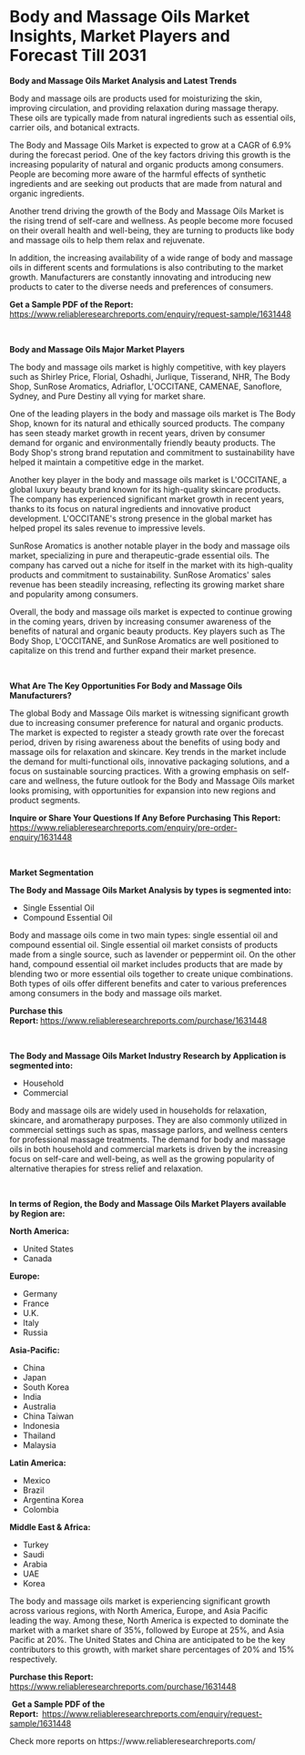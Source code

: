 <p><h1>Body and Massage Oils Market Insights, Market Players and Forecast Till 2031</h1></p><p><strong>Body and Massage Oils Market Analysis and Latest Trends</strong></p>
<p><p>Body and massage oils are products used for moisturizing the skin, improving circulation, and providing relaxation during massage therapy. These oils are typically made from natural ingredients such as essential oils, carrier oils, and botanical extracts.</p><p>The Body and Massage Oils Market is expected to grow at a CAGR of 6.9% during the forecast period. One of the key factors driving this growth is the increasing popularity of natural and organic products among consumers. People are becoming more aware of the harmful effects of synthetic ingredients and are seeking out products that are made from natural and organic ingredients.</p><p>Another trend driving the growth of the Body and Massage Oils Market is the rising trend of self-care and wellness. As people become more focused on their overall health and well-being, they are turning to products like body and massage oils to help them relax and rejuvenate.</p><p>In addition, the increasing availability of a wide range of body and massage oils in different scents and formulations is also contributing to the market growth. Manufacturers are constantly innovating and introducing new products to cater to the diverse needs and preferences of consumers.</p></p>
<p><strong>Get a Sample PDF of the Report:&nbsp;</strong> <a href="https://www.reliableresearchreports.com/enquiry/request-sample/1631448">https://www.reliableresearchreports.com/enquiry/request-sample/1631448</a></p>
<p>&nbsp;</p>
<p><strong>Body and Massage Oils Major Market Players</strong></p>
<p><p>The body and massage oils market is highly competitive, with key players such as Shirley Price, Florial, Oshadhi, Jurlique, Tisserand, NHR, The Body Shop, SunRose Aromatics, Adriaflor, L'OCCITANE, CAMENAE, Sanoflore, Sydney, and Pure Destiny all vying for market share.</p><p>One of the leading players in the body and massage oils market is The Body Shop, known for its natural and ethically sourced products. The company has seen steady market growth in recent years, driven by consumer demand for organic and environmentally friendly beauty products. The Body Shop's strong brand reputation and commitment to sustainability have helped it maintain a competitive edge in the market.</p><p>Another key player in the body and massage oils market is L'OCCITANE, a global luxury beauty brand known for its high-quality skincare products. The company has experienced significant market growth in recent years, thanks to its focus on natural ingredients and innovative product development. L'OCCITANE's strong presence in the global market has helped propel its sales revenue to impressive levels.</p><p>SunRose Aromatics is another notable player in the body and massage oils market, specializing in pure and therapeutic-grade essential oils. The company has carved out a niche for itself in the market with its high-quality products and commitment to sustainability. SunRose Aromatics' sales revenue has been steadily increasing, reflecting its growing market share and popularity among consumers.</p><p>Overall, the body and massage oils market is expected to continue growing in the coming years, driven by increasing consumer awareness of the benefits of natural and organic beauty products. Key players such as The Body Shop, L'OCCITANE, and SunRose Aromatics are well positioned to capitalize on this trend and further expand their market presence.</p></p>
<p>&nbsp;</p>
<p><strong>What Are The Key Opportunities For Body and Massage Oils Manufacturers?</strong></p>
<p><p>The global Body and Massage Oils market is witnessing significant growth due to increasing consumer preference for natural and organic products. The market is expected to register a steady growth rate over the forecast period, driven by rising awareness about the benefits of using body and massage oils for relaxation and skincare. Key trends in the market include the demand for multi-functional oils, innovative packaging solutions, and a focus on sustainable sourcing practices. With a growing emphasis on self-care and wellness, the future outlook for the Body and Massage Oils market looks promising, with opportunities for expansion into new regions and product segments.</p></p>
<p><strong>Inquire or Share Your Questions If Any Before Purchasing This Report:</strong> <a href="https://www.reliableresearchreports.com/enquiry/pre-order-enquiry/1631448">https://www.reliableresearchreports.com/enquiry/pre-order-enquiry/1631448</a></p>
<p>&nbsp;</p>
<p><strong>Market Segmentation</strong></p>
<p><strong>The Body and Massage Oils Market Analysis by types is segmented into:</strong></p>
<p><ul><li>Single Essential Oil</li><li>Compound Essential Oil</li></ul></p>
<p><p>Body and massage oils come in two main types: single essential oil and compound essential oil. Single essential oil market consists of products made from a single source, such as lavender or peppermint oil. On the other hand, compound essential oil market includes products that are made by blending two or more essential oils together to create unique combinations. Both types of oils offer different benefits and cater to various preferences among consumers in the body and massage oils market.</p></p>
<p><strong>Purchase this Report:&nbsp;</strong><a href="https://www.reliableresearchreports.com/purchase/1631448">https://www.reliableresearchreports.com/purchase/1631448</a></p>
<p>&nbsp;</p>
<p><strong>The Body and Massage Oils Market Industry Research by Application is segmented into:</strong></p>
<p><ul><li>Household</li><li>Commercial</li></ul></p>
<p><p>Body and massage oils are widely used in households for relaxation, skincare, and aromatherapy purposes. They are also commonly utilized in commercial settings such as spas, massage parlors, and wellness centers for professional massage treatments. The demand for body and massage oils in both household and commercial markets is driven by the increasing focus on self-care and well-being, as well as the growing popularity of alternative therapies for stress relief and relaxation.</p></p>
<p>&nbsp;</p>
<p><strong>In terms of Region, the Body and Massage Oils Market Players available by Region are:</strong></p>
<p>
    <p> <strong> North America: </strong>
        <ul>
            <li>United States</li>
            <li>Canada</li>
        </ul>
        </p> 
    <p> <strong> Europe: </strong>
        <ul>
            <li>Germany</li>
            <li>France</li>
            <li>U.K.</li>
            <li>Italy</li>
            <li>Russia</li>
        </ul>
        </p> 
    <p> <strong> Asia-Pacific: </strong>
        <ul>
            <li>China</li>
            <li>Japan</li>
            <li>South Korea</li>
            <li>India</li>
            <li>Australia</li>
            <li>China Taiwan</li>
            <li>Indonesia</li>
            <li>Thailand</li>
            <li>Malaysia</li>
        </ul>
        </p> 
    <p> <strong> Latin America: </strong>
        <ul>
            <li>Mexico</li>
            <li>Brazil</li>
            <li>Argentina Korea</li>
            <li>Colombia</li>
        </ul>
        </p> 
    <p> <strong> Middle East & Africa: </strong>
        <ul>
            <li>Turkey</li>
            <li>Saudi</li>
            <li>Arabia</li>
            <li>UAE</li>
            <li>Korea</li>
        </ul>
    </p>
    </p>
<p><p>The body and massage oils market is experiencing significant growth across various regions, with North America, Europe, and Asia Pacific leading the way. Among these, North America is expected to dominate the market with a market share of 35%, followed by Europe at 25%, and Asia Pacific at 20%. The United States and China are anticipated to be the key contributors to this growth, with market share percentages of 20% and 15% respectively.</p></p>
<p><strong>Purchase this Report: </strong><a href="https://www.reliableresearchreports.com/purchase/1631448">https://www.reliableresearchreports.com/purchase/1631448</a></p>
<p>&nbsp;<strong>Get a Sample PDF of the Report:&nbsp;&nbsp;</strong><a href="https://www.reliableresearchreports.com/enquiry/request-sample/1631448">https://www.reliableresearchreports.com/enquiry/request-sample/1631448</a></p>
<p><strong></strong></p>
<p>Check more reports on https://www.reliableresearchreports.com/</p>
